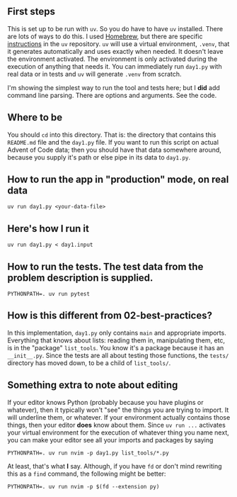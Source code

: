 ## First steps
This is set up to be run with `uv`.  So you do have to have `uv` installed.  There are lots of ways to do this.  I used [Homebrew](https://brew.sh), but there are specific [instructions](https://github.com/astral-sh/uv?tab=readme-ov-file#installation) in the `uv` repository.  `uv` will use a virtual environment, `.venv`, that it generates automatically and uses exactly when needed.  It doesn't leave the environment activated.  The environment is only activated during the execution of anything that needs it.  You can immediately run `day1.py` with real data or in tests and `uv` will generate `.venv` from scratch.

I'm showing the simplest way to run the tool and tests here; but I **did** add command line parsing.  There are options and arguments.  See the code.

## Where to be
You should `cd` into this directory.  That is: the directory that contains this `README.md` file and the `day1.py` file.  If you want to run this script on actual Advent of Code data; then you should have that data somewhere around, because you supply it's path or else pipe in its data to `day1.py`.

## How to run the app in "production" mode, on real data
`uv run day1.py <your-data-file>`

## Here's how I run it
`uv run day1.py < day1.input`

## How to run the tests.  The test data from the problem description is supplied.
`PYTHONPATH=. uv run pytest`

## How is this different from 02-best-practices?

In this implementation, `day1.py` only contains `main` and appropriate imports.  Everything that knows about lists: reading them in, manipulating them, etc, is in the "package" `list_tools`.  You know it's a package because it has an `__init__.py`.  Since the tests are all about testing those functions, the `tests/` directory has moved down, to be a child of `list_tools/`.

## Something extra to note about editing

If your editor knows Python (probably because you have plugins or whatever), then it typically won't "see" the things you are trying to import.  It will underline them, or whatever.  If your environment actually contains those things, then your editor **does** know about them.  Since `uv run ...` activates your virtual environment for the execution of whatever thing you name next, you can make your editor see all your imports and packages by saying

```
PYTHONPATH=. uv run nvim -p day1.py list_tools/*.py
```

At least, that's what **I** say.  Although, if you have `fd` or don't mind rewriting this as a `find` command, the following might be better:

```
PYTHONPATH=. uv run nvim -p $(fd --extension py)
```
